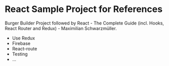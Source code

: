 # React Sample Project for References

Burger Builder Project followed by React - The Complete Guide (incl. Hooks, React Router and Redux) - Maximilian Schwarzmüller.

- Use Redux
- Firebase
- React-route
- Testing
- ...
